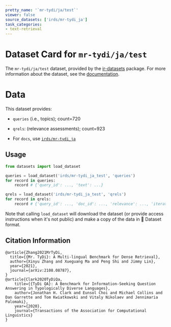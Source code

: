 ```yaml
---
pretty_name: '`mr-tydi/ja/test`'
viewer: false
source_datasets: ['irds/mr-tydi_ja']
task_categories:
- text-retrieval
---
```


# Dataset Card for `mr-tydi/ja/test`

The `mr-tydi/ja/test` dataset, provided by the [ir-datasets](https://ir-datasets.com/) package.
For more information about the dataset, see the [documentation](https://ir-datasets.com/mr-tydi#mr-tydi/ja/test).

# Data

This dataset provides:
 - `queries` (i.e., topics); count=720
 - `qrels`: (relevance assessments); count=923

 - For `docs`, use [`irds/mr-tydi_ja`](https://huggingface.co/datasets/irds/mr-tydi_ja)

## Usage

```python
from datasets import load_dataset

queries = load_dataset('irds/mr-tydi_ja_test', 'queries')
for record in queries:
    record # {'query_id': ..., 'text': ...}

qrels = load_dataset('irds/mr-tydi_ja_test', 'qrels')
for record in qrels:
    record # {'query_id': ..., 'doc_id': ..., 'relevance': ..., 'iteration': ...}

```

Note that calling `load_dataset` will download the dataset (or provide access instructions when it's not public) and make a copy of the
data in 🤗 Dataset format.

## Citation Information

```
@article{Zhang2021MrTyDi,
  title={{Mr. TyDi}: A Multi-lingual Benchmark for Dense Retrieval}, 
  author={Xinyu Zhang and Xueguang Ma and Peng Shi and Jimmy Lin},
  year={2021},
  journal={arXiv:2108.08787},
}
@article{Clark2020TyDiQa,
    title={{TyDi QA}: A Benchmark for Information-Seeking Question Answering in Typologically Diverse Languages},
    author={Jonathan H. Clark and Eunsol Choi and Michael Collins and Dan Garrette and Tom Kwiatkowski and Vitaly Nikolaev and Jennimaria Palomaki},
    year={2020},
    journal={Transactions of the Association for Computational Linguistics}
}
```

